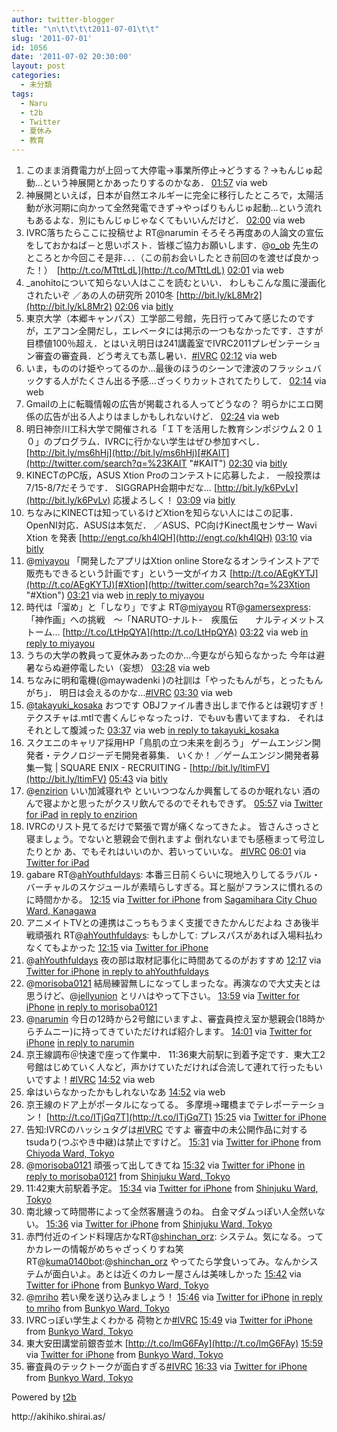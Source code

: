 ```yaml
---
author: twitter-blogger
title: "\n\t\t\t\t2011-07-01\t\t"
slug: '2011-07-01'
id: 1056
date: '2011-07-02 20:30:00'
layout: post
categories:
  - 未分類
tags:
  - Naru
  - t2b
  - Twitter
  - 夏休み
  - 教育
---
```


<div xmlns:georss="http://www.georss.org/georss">

1.  <span><span>このまま消費電力が上回って大停電→事業所停止→どうする？→もんじゅ起動…という神展開とかあったりするのかなあ．</span> <span>[<span>01:57</span>](http://twitter.com/o_ob/status/86780468971839488) <span>via web</span></span></span>
2.  <span><span>神展開といえば，日本が自然エネルギーに完全に移行したところで，太陽活動が氷河期に向かって全然発電できず→やっぱりもんじゅ起動…という流れもあるよな．別にもんじゅじゃなくてもいいんだけど．</span> <span>[<span>02:00</span>](http://twitter.com/o_ob/status/86781122947719168) <span>via web</span></span></span>
3.  <span><span>IVRC落ちたらここに投稿せよ RT@narumin そろそろ再度あの人論文の宣伝をしておかねば－と思いポスト．皆様ご協力お願いします．@[o_ob](http://twitter.com/o_ob "o_ob") 先生のところとか今回こそ是非．．．（この前お会いしたとき前回のを渡せば良かった！）　[http://t.co/MTttLdL](http://t.co/MTttLdL)</span> <span>[<span>02:01</span>](http://twitter.com/o_ob/status/86781503492722689) <span>via web</span></span></span>
4.  <span><span>_anohitoについて知らない人はここを読むといい． わしもこんな風に漫画化されたいぞ ／あの人の研究所 2010冬 [http://bit.ly/kL8Mr2](http://bit.ly/kL8Mr2)</span> <span>[<span>02:06</span>](http://twitter.com/o_ob/status/86782753407901696) <span>via [bitly](http://bit.ly)</span></span></span>
5.  <span><span>東京大学（本郷キャンパス）工学部二号館，先日行ってみて感じたのですが，エアコン全開だし，エレベータには掲示の一つもなかったです．さすが目標値100％超え．とはいえ明日は241講義室でIVRC2011プレゼンテーション審査の審査員．どう考えても蒸し暑い．[#IVRC](http://twitter.com/search?q=%23IVRC "#IVRC")</span> <span>[<span>02:12</span>](http://twitter.com/o_ob/status/86784353815891969) <span>via web</span></span></span>
6.  <span><span>いま，もののけ姫やってるのか…最後のほうのシーンで津波のフラッシュバックする人がたくさん出る予感…ざっくりカットされてたりして．</span> <span>[<span>02:14</span>](http://twitter.com/o_ob/status/86784683559489536) <span>via web</span></span></span>
7.  <span><span>Gmailの上に転職情報の広告が掲載される人ってどうなの？ 明らかにエロ関係の広告が出る人よりはましかもしれないけど．</span> <span>[<span>02:24</span>](http://twitter.com/o_ob/status/86787365519110145) <span>via web</span></span></span>
8.  <span><span>明日神奈川工科大学で開催される「ＩＴを活用した教育シンポジウム２０１０」のプログラム．IVRCに行かない学生はぜひ参加すべし． [http://bit.ly/ms6hHj](http://bit.ly/ms6hHj)[#KAIT](http://twitter.com/search?q=%23KAIT "#KAIT")</span> <span>[<span>02:30</span>](http://twitter.com/o_ob/status/86788732056907776) <span>via [bitly](http://bit.ly)</span></span></span>
9.  <span><span>KINECTのPC版，ASUS Xtion Proのコンテストに応募したよ． 一般投票は7/15-8/7だそうです． SIGGRAPH会期中だな… [http://bit.ly/k6PvLv](http://bit.ly/k6PvLv) 応援よろしく！</span> <span>[<span>03:09</span>](http://twitter.com/o_ob/status/86798550725431296) <span>via [bitly](http://bit.ly)</span></span></span>
10.  <span><span>ちなみにKINECTは知っているけどXtionを知らない人にはこの記事．OpenNI対応．ASUSは本気だ． ／ASUS、PC向けKinect風センサー Wavi Xtion を発表 [http://engt.co/kh4lQH](http://engt.co/kh4lQH)</span> <span>[<span>03:10</span>](http://twitter.com/o_ob/status/86798783354109952) <span>via [bitly](http://bit.ly)</span></span></span>
11.  <span><span>@[miyayou](http://twitter.com/miyayou "miyayou") 「開発したアプリはXtion online Storeなるオンラインストアで販売もできるという計画です」という一文がイカス [http://t.co/AEgKYTJ](http://t.co/AEgKYTJ)[#Xtion](http://twitter.com/search?q=%23Xtion "#Xtion")</span> <span>[<span>03:21</span>](http://twitter.com/o_ob/status/86801558855102465) <span>via web</span> [in reply to miyayou](http://twitter.com/miyayou/status/86799022022598656)</span></span>
12.  <span><span>時代は「溜め」と「しなり」ですよ RT@[miyayou](http://twitter.com/miyayou "miyayou") RT@[gamersexpress](http://twitter.com/gamersexpress "gamersexpress"): 「神作画」への挑戦　～「NARUTO-ナルト-　疾風伝　　ナルティメットストーム… [http://t.co/LtHpQYA](http://t.co/LtHpQYA)</span> <span>[<span>03:22</span>](http://twitter.com/o_ob/status/86801957414649856) <span>via web</span> [in reply to miyayou](http://twitter.com/miyayou/status/86799827014393857)</span></span>
13.  <span><span>うちの大学の教員って夏休みあったのか…今更ながら知らなかった 今年は避暑ならぬ避停電したい（妄想）</span> <span>[<span>03:28</span>](http://twitter.com/o_ob/status/86803244415848448) <span>via web</span></span></span>
14.  <span><span>ちなみに明和電機(@maywadenki )の社訓は「やったもんがち，とったもんがち」． 明日は会えるのかな…[#IVRC](http://twitter.com/search?q=%23IVRC "#IVRC")</span> <span>[<span>03:30</span>](http://twitter.com/o_ob/status/86803964271669248) <span>via web</span></span></span>
15.  <span><span>@[takayuki_kosaka](http://twitter.com/takayuki_kosaka "takayuki_kosaka") おつです OBJファイル書き出しまで作るとは親切すぎ！ テクスチャは.mtlで書くんじゃなったっけ．でもuvも書いてますね． それはそれとして腹減った</span> <span>[<span>03:37</span>](http://twitter.com/o_ob/status/86805754140569600) <span>via web</span> [in reply to takayuki_kosaka](http://twitter.com/takayuki_kosaka/status/86805156833927168)</span></span>
16.  <span><span>スクエニのキャリア採用HP「鳥肌の立つ未来を創ろう」 ゲームエンジン開発者・テクノロジーデモ開発者募集． いくか！ ／ゲームエンジン開発者募集一覧 | SQUARE ENIX - RECRUITING - [http://bit.ly/ltimFV](http://bit.ly/ltimFV)</span> <span>[<span>05:43</span>](http://twitter.com/o_ob/status/86837436931518464) <span>via [bitly](http://bit.ly)</span></span></span>
17.  <span><span>@[enzirion](http://twitter.com/enzirion "enzirion") いい加減寝れや といいつつなんか興奮してるのか眠れない 酒のんで寝よかと思ったがクスリ飲んでるのでそれもできず。</span> <span>[<span>05:57</span>](http://twitter.com/o_ob/status/86840958796304384) <span>via [Twitter for iPad](http://twitter.com/#!/download/ipad)</span> [in reply to enzirion](http://twitter.com/enzirion/status/86838755855581184)</span></span>
18.  <span><span>IVRCのリスト見てるだけで緊張で胃が痛くなってきたよ。 皆さんさっさと寝ましょう。でないと懇親会で倒れますよ 倒れないまでも感極まって号泣したりとか あ、でもそれはいいのか、若いっていいな。 [#IVRC](http://twitter.com/search?q=%23IVRC "#IVRC")</span> <span>[<span>06:01</span>](http://twitter.com/o_ob/status/86841978318360576) <span>via [Twitter for iPad](http://twitter.com/#!/download/ipad)</span></span></span>
19.  <span><span>gabare RT@[ahYouthfuldays](http://twitter.com/ahYouthfuldays "ahYouthfuldays"): 本番三日前くらいに現地入りしてるラバル・バーチャルのスケジュールが素晴らしすぎる。耳と脳がフランスに慣れるのに時間かかる。</span> <span>[<span>12:15</span>](http://twitter.com/o_ob/status/86935867226198016) <span>via [Twitter for iPhone](http://twitter.com/#!/download/iphone)</span> from [Sagamihara City Chuo Ward, Kanagawa<span></span>](http://maps.google.com/maps?q=35.54638195,139.32749694)</span></span>
20.  <span><span>アニメイトTVとの連携はこっちもうまく支援できたかんじだよね さあ後半戦頑張れ RT@[ahYouthfuldays](http://twitter.com/ahYouthfuldays "ahYouthfuldays"): もしかして: プレスパスがあれば入場料払わなくてもよかった</span> <span>[<span>12:15</span>](http://twitter.com/o_ob/status/86936099880042496) <span>via [Twitter for iPhone](http://twitter.com/#!/download/iphone)</span></span></span>
21.  <span><span>@[ahYouthfuldays](http://twitter.com/ahYouthfuldays "ahYouthfuldays") 夜の部は取材記事化に時間あてるのがおすすめ</span> <span>[<span>12:17</span>](http://twitter.com/o_ob/status/86936401505026048) <span>via [Twitter for iPhone](http://twitter.com/#!/download/iphone)</span> [in reply to ahYouthfuldays](http://twitter.com/ahYouthfuldays/status/86915767815249920)</span></span>
22.  <span><span>@[morisoba0121](http://twitter.com/morisoba0121 "morisoba0121") 結局練習無しになってしまったな。再演なので大丈夫とは思うけど、@[jellyunion](http://twitter.com/jellyunion "jellyunion") とリハはやって下さい。</span> <span>[<span>13:59</span>](http://twitter.com/o_ob/status/86962073103372289) <span>via [Twitter for iPhone](http://twitter.com/#!/download/iphone)</span> [in reply to morisoba0121](http://twitter.com/morisoba0121/status/86780866398920704)</span></span>
23.  <span><span>@[narumin](http://twitter.com/narumin "narumin") 今日の12時から2号館にいますよ、審査員控え室か懇親会(18時からチムニー)に持ってきていただければ紹介します。</span> <span>[<span>14:01</span>](http://twitter.com/o_ob/status/86962644308865024) <span>via [Twitter for iPhone](http://twitter.com/#!/download/iphone)</span> [in reply to narumin](http://twitter.com/narumin/status/86755938958184448)</span></span>
24.  <span><span>京王線調布＠快速で座って作業中． 11:36東大前駅に到着予定です．東大工2号館はじめていく人など，声かけていただければ合流して連れて行ったもいいですよ！[#IVRC](http://twitter.com/search?q=%23IVRC "#IVRC")</span> <span>[<span>14:52</span>](http://twitter.com/o_ob/status/86975509002592256) <span>via web</span></span></span>
25.  <span><span>傘はいらなかったかもしれないなあ</span> <span>[<span>14:52</span>](http://twitter.com/o_ob/status/86975583971577857) <span>via web</span></span></span>
26.  <span><span>京王線のドア上がポータルになってる。 多摩境→曙橋までテレポーテーション！ [http://t.co/ITjGq7T](http://t.co/ITjGq7T)</span> <span>[<span>15:25</span>](http://twitter.com/o_ob/status/86983754538680320) <span>via [Twitter for iPhone](http://twitter.com/#!/download/iphone)</span></span></span>
27.  <span><span>告知:IVRCのハッシュタグは[#IVRC](http://twitter.com/search?q=%23IVRC "#IVRC") ですよ 審査中の未公開作品に対するtsudaり(つぶやき中継)は禁止ですけど。</span> <span>[<span>15:31</span>](http://twitter.com/o_ob/status/86985330993012736) <span>via [Twitter for iPhone](http://twitter.com/#!/download/iphone)</span> from [Chiyoda Ward, Tokyo<span></span>](http://maps.google.com/maps?q=35.69202423,139.73594826)</span></span>
28.  <span><span>@[morisoba0121](http://twitter.com/morisoba0121 "morisoba0121") 頑張って出してきてね</span> <span>[<span>15:32</span>](http://twitter.com/o_ob/status/86985448576126976) <span>via [Twitter for iPhone](http://twitter.com/#!/download/iphone)</span> [in reply to morisoba0121](http://twitter.com/morisoba0121/status/86983167881392129) from [Shinjuku Ward, Tokyo<span></span>](http://maps.google.com/maps?q=35.69279259,139.73617119)</span></span>
29.  <span><span>11:42東大前駅着予定。</span> <span>[<span>15:34</span>](http://twitter.com/o_ob/status/86986178091417600) <span>via [Twitter for iPhone](http://twitter.com/#!/download/iphone)</span> from [Shinjuku Ward, Tokyo<span></span>](http://maps.google.com/maps?q=35.69279259,139.73617119)</span></span>
30.  <span><span>南北線って時間帯によって全然客層違うのね。 白金マダムっぽい人全然いない。</span> <span>[<span>15:36</span>](http://twitter.com/o_ob/status/86986696427704321) <span>via [Twitter for iPhone](http://twitter.com/#!/download/iphone)</span> from [Shinjuku Ward, Tokyo<span></span>](http://maps.google.com/maps?q=35.69269959,139.73624438)</span></span>
31.  <span><span>赤門付近のインド料理店かなRT@[shinchan_orz](http://twitter.com/shinchan_orz "shinchan_orz"): システム。気になる。ってかカレーの情報がめちゃざっくりすね笑 RT@[kuma0140bot](http://twitter.com/kuma0140bot "kuma0140bot"):@[shinchan_orz](http://twitter.com/shinchan_orz "shinchan_orz") やってたら学食いってみ。なんかシステムが面白いよ。あとは近くのカレー屋さんは美味しかった</span> <span>[<span>15:42</span>](http://twitter.com/o_ob/status/86988094598942720) <span>via [Twitter for iPhone](http://twitter.com/#!/download/iphone)</span> from [Bunkyo Ward, Tokyo<span></span>](http://maps.google.com/maps?q=35.71005094,139.75386095)</span></span>
32.  <span><span>@[mriho](http://twitter.com/mriho "mriho") 若い衆を送り込みましょう！</span> <span>[<span>15:46</span>](http://twitter.com/o_ob/status/86989027663822848) <span>via [Twitter for iPhone](http://twitter.com/#!/download/iphone)</span> [in reply to mriho](http://twitter.com/mriho/status/86988301109694464) from [Bunkyo Ward, Tokyo<span></span>](http://maps.google.com/maps?q=35.71005094,139.75386095)</span></span>
33.  <span><span>IVRCっぽい学生よくわかる 荷物とか[#IVRC](http://twitter.com/search?q=%23IVRC "#IVRC")</span> <span>[<span>15:49</span>](http://twitter.com/o_ob/status/86989898757844992) <span>via [Twitter for iPhone](http://twitter.com/#!/download/iphone)</span> from [Bunkyo Ward, Tokyo<span></span>](http://maps.google.com/maps?q=35.71005094,139.75386095)</span></span>
34.  <span><span>東大安田講堂前銀杏並木 [http://t.co/lmG6FAy](http://t.co/lmG6FAy)</span> <span>[<span>15:59</span>](http://twitter.com/o_ob/status/86992293617344512) <span>via [Twitter for iPhone](http://twitter.com/#!/download/iphone)</span> from [Bunkyo Ward, Tokyo<span></span>](http://maps.google.com/maps?q=35.71347967,139.76152601)</span></span>
35.  <span><span>審査員のテックトークが面白すぎる[#IVRC](http://twitter.com/search?q=%23IVRC "#IVRC")</span> <span>[<span>16:33</span>](http://twitter.com/o_ob/status/87001022966415361) <span>via [Twitter for iPhone](http://twitter.com/#!/download/iphone)</span> from [Bunkyo Ward, Tokyo<span></span>](http://maps.google.com/maps?q=35.71347967,139.76152601)</span></span>

</div>

Powered by [t2b](http://t2b.utilz.jp/)

<div>http://akihiko.shirai.as/</div>